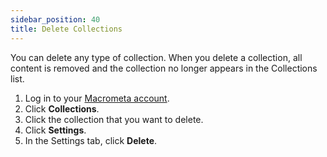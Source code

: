 ```yaml
---
sidebar_position: 40
title: Delete Collections
---
```


You can delete any type of collection. When you delete a collection, all content is removed and the collection no longer appears in the Collections list.

1. Log in to your [Macrometa account](https://auth.paas.macrometa.io/).
1. Click **Collections**.
1. Click the collection that you want to delete.
1. Click **Settings**.
1. In the Settings tab, click **Delete**.
